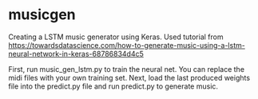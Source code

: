 # musicgen
Creating a LSTM music generator using Keras.
Used tutorial from https://towardsdatascience.com/how-to-generate-music-using-a-lstm-neural-network-in-keras-68786834d4c5

First, run music_gen_lstm.py to train the neural net. You can replace the midi files with your own training set.
Next, load the last produced weights file into the predict.py file and run predict.py to generate music.
